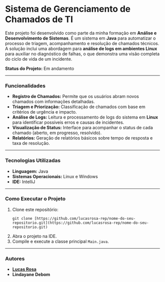 # Sistema de Gerenciamento de Chamados de TI

Este projeto foi desenvolvido como parte da minha formação em **Análise e Desenvolvimento de Sistemas**. É um sistema em **Java** para automatizar o processo de triagem, acompanhamento e resolução de chamados técnicos. A solução inclui uma abordagem para **análise de logs em ambientes Linux** para auxiliar no diagnóstico de falhas, o que demonstra uma visão completa do ciclo de vida de um incidente.

**Status do Projeto:** Em andamento

---

### **Funcionalidades**

* **Registro de Chamados:** Permite que os usuários abram novos chamados com informações detalhadas.
* **Triagem e Priorização:** Classificação de chamados com base em critérios de urgência e impacto.
* **Análise de Logs:** Leitura e processamento de logs do sistema em **Linux** para identificar possíveis erros e causas de incidentes.
* **Visualização de Status:** Interface para acompanhar o status de cada chamado (aberto, em progresso, resolvido).
* **Relatórios:** Geração de relatórios básicos sobre tempo de resposta e taxa de resolução.

---

### **Tecnologias Utilizadas**

* **Linguagem:** Java
* **Sistemas Operacionais:** Linux e Windows
* **IDE:** IntelliJ

---

### **Como Executar o Projeto**

1.  Clone este repositório:
    ```
    git clone [https://github.com/lucasrosa-rep/nome-do-seu-repositorio.git](https://github.com/lucasrosa-rep/nome-do-seu-repositorio.git)
    ```
2.  Abra o projeto na IDE.
3.  Compile e execute a classe principal `Main.java`.

---

### **Autores**

* [**Lucas Rosa**](https://www.linkedin.com/in/lucas-rosa-s/)
* **Lindayane Debom** 
